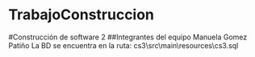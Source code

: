 # TrabajoConstruccion
#Construcción de software 2 ##Integrantes del equipo Manuela Gomez Patiño
La BD se encuentra en la ruta: cs3\src\main\resources\cs3.sql
